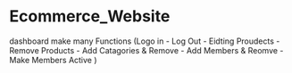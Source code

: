 # Ecommerce_Website
dashboard make many Functions
(Logo in - Log Out - Eidting Proudects - Remove Products  - Add Catagories &amp; Remove - Add Members &amp; Reomve - Make Members Active )
